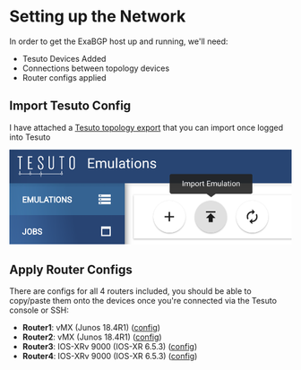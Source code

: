 # Setting up the Network

In order to get the ExaBGP host up and running, we'll need:
- Tesuto Devices Added
- Connections between topology devices
- Router configs applied

## Import Tesuto Config
I have attached a [Tesuto topology export](nanog77-hackathon-demo.export) that you can import once logged into Tesuto

![Tesuto Import](tesuto-import.png)


## Apply Router Configs

There are configs for all 4 routers included, you should be able to copy/paste them onto the devices once you're connected via the Tesuto console or SSH:

- **Router1**: vMX (Junos 18.4R1) ([config](router1.junos.cfg))
- **Router2**: vMX (Junos 18.4R1) ([config](router2.junos.cfg))
- **Router3**: IOS-XRv 9000 (IOS-XR 6.5.3) ([config](router3.iosxr.cfg))
- **Router4**: IOS-XRv 9000 (IOS-XR 6.5.3) ([config](router4.iosxr.cfg))


